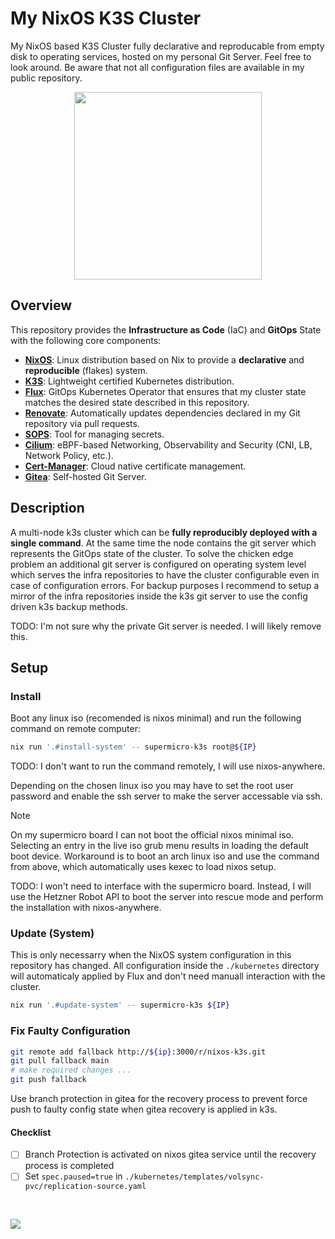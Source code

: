 # My NixOS K3S Cluster

My NixOS based K3S Cluster fully declarative and reproducable from empty disk to
operating services, hosted on my personal Git Server. Feel free to look around.
Be aware that not all configuration files are available in my public repository.

<p align="center"><img src="docs/images/logo.png" width=300px></p>

## Overview

This repository provides the **Infrastructure as Code** (IaC) and **GitOps**
State with the following core components:

- [**NixOS**](https://nixos.org/): Linux distribution based on Nix to provide a
**declarative** and **reproducible** (flakes) system.
- [**K3S**](https://k3s.io/): Lightweight certified Kubernetes distribution.
- [**Flux**](https://github.com/fluxcd/flux2): GitOps Kubernetes Operator that
ensures that my cluster state matches the desired state described in this
repository.
- [**Renovate**](https://github.com/renovatebot/renovate): Automatically updates
dependencies declared in my Git repository via pull requests.
- [**SOPS**](https://github.com/mozilla/sops): Tool for managing secrets.
- [**Cilium**](https://cilium.io/): eBPF-based Networking, Observability and
Security (CNI, LB, Network Policy, etc.).
- [**Cert-Manager**](https://cert-manager.io/): Cloud native certificate
management.
- [**Gitea**](https://about.gitea.com/): Self-hosted Git Server.

## Description

A multi-node k3s cluster which can be **fully reproducibly deployed with a
single command**. At the same time the node contains the git server which
represents the GitOps state of the cluster. To solve the chicken edge problem an
additional git server is configured on operating system level which serves the
infra repositories to have the cluster configurable even in case of
configuration errors. For backup purposes I recommend to setup a mirror of the
infra repositories inside the k3s git server to use the config driven k3s backup
methods.

TODO: I'm not sure why the private Git server is needed. I will likely remove
this.

## Setup

### Install

Boot any linux iso (recomended is nixos minimal) and run the following command
on remote computer:

```bash
nix run '.#install-system' -- supermicro-k3s root@${IP}
```

TODO: I don't want to run the command remotely, I will use nixos-anywhere.

Depending on the chosen linux iso you may have to set the root user password and
enable the ssh server to make the server accessable via ssh.

> [!NOTE] 
>
> On my supermicro board I can not boot the official nixos minimal iso.
> Selecting an entry in the live iso grub menu results in loading the default
> boot device. Workaround is to boot an arch linux iso and use the command from
> above, which automatically uses kexec to load nixos setup.

TODO: I won't need to interface with the supermicro board. Instead, I will use
the Hetzner Robot API to boot the server into rescue mode and perform the
installation with nixos-anywhere.

### Update (System)

This is only necessarry when the NixOS system configuration in this repository
has changed. All configuration inside the `./kubernetes` directory will
automaticaly applied by Flux and don't need manuall interaction with the
cluster.

```bash
nix run '.#update-system' -- supermicro-k3s ${IP}
```

### Fix Faulty Configuration

```sh
git remote add fallback http://${ip}:3000/r/nixos-k3s.git
git pull fallback main
# make required changes ...
git push fallback
```

Use branch protection in gitea for the recovery process to prevent force push to faulty config state when gitea recovery is applied in k3s.

#### Checklist

- [ ] Branch Protection is activated on nixos gitea service until the recovery process is completed 
- [ ] Set `spec.paused=true` in `./kubernetes/templates/volsync-pvc/replication-source.yaml`

<br>

![](./docs/images/split.png)

